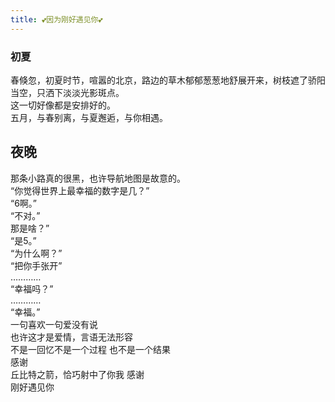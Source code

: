 ```yaml
---
title: 💕因为刚好遇见你💕
---
```


### 初夏
春倏忽，初夏时节，喧嚣的北京，路边的草木郁郁葱葱地舒展开来，树枝遮了骄阳当空，只洒下淡淡光影斑点。  
这一切好像都是安排好的。  
五月，与春别离，与夏邂逅，与你相遇。  

## 夜晚
那条小路真的很黑，也许导航地图是故意的。  
“你觉得世界上最幸福的数字是几？”  
“6啊。”  
“不对。”  
那是啥？”  
“是5。”  
“为什么啊？”  
“把你手张开”  
…………  
“幸福吗？”  
…………  
“幸福。”  
一句喜欢一句爱没有说  
也许这才是爱情，言语无法形容  
不是一回忆不是一个过程 也不是一个结果  
感谢  
丘比特之箭，恰巧射中了你我
感谢  
刚好遇见你  